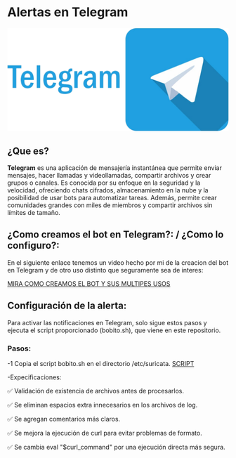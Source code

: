 
# Alertas en Telegram 

![img](img/img10..png)

## ¿Que es?
**Telegram** es una aplicación de mensajería instantánea que permite enviar mensajes, hacer llamadas y videollamadas, compartir archivos y crear grupos o canales. Es conocida por su enfoque en la seguridad y la velocidad, ofreciendo chats cifrados, almacenamiento en la nube y la posibilidad de usar bots para automatizar tareas. Además, permite crear comunidades grandes con miles de miembros y compartir archivos sin límites de tamaño.

## ¿Como creamos el bot en Telegram?: / ¿Como lo configuro?:
En el siguiente enlace tenemos un video hecho por mi de la creacion del bot en  Telegram y de otro uso distinto que seguramente sea de interes:

[MIRA COMO CREAMOS EL BOT Y SUS MULTIPES USOS ](https://www.youtube.com/watch?v=3ZwDs3u6pHc)

## Configuración de la alerta: 
Para activar las notificaciones en Telegram, solo sigue estos pasos y ejecuta el script proporcionado (bobito.sh), que viene en este repositorio.

### Pasos:
-1 Copia el script bobito.sh en el directorio /etc/suricata. [SCRIPT](script.md)
 
  -Expecificaciones:
  
✅ Validación de existencia de archivos antes de procesarlos.

✅ Se eliminan espacios extra innecesarios en los archivos de log.

✅ Se agregan comentarios más claros.

✅ Se mejora la ejecución de curl para evitar problemas de formato.

✅ Se cambia eval "$curl_command" por una ejecución directa más segura.
